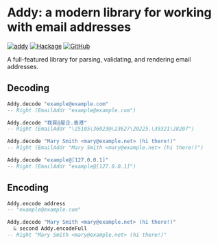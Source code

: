 Addy: a modern library for working with email addresses
=======================================================

[![addy](https://circleci.com/gh/pjones/addy.svg?style=shield)](https://app.circleci.com/github/pjones/addy/pipelines)
[![Hackage](https://img.shields.io/hackage/v/addy?logo=haskell)](https://hackage.haskell.org/package/addy)
[![GitHub](https://img.shields.io/github/license/pjones/addy)](https://github.com/pjones/addy/blob/master/LICENSE)

A full-featured library for parsing, validating, and rendering email
addresses.

Decoding
--------

```haskell
Addy.decode "example@example.com"
-- Right (EmailAddr "example@example.com")

Addy.decode "我買@屋企.香港"
-- Right (EmailAddr "\25105\36023@\23627\20225.\39321\28207")

Addy.decode "Mary Smith <mary@example.net> (hi there!)"
-- Right (EmailAddr "Mary Smith <mary@example.net> (hi there!)")

Addy.decode "example@[127.0.0.1]"
-- Right (EmailAddr "example@[127.0.0.1]")
```

Encoding
--------

```haskell
Addy.encode address
-- "example@example.com"

Addy.decode "Mary Smith <mary@example.net> (hi there!)"
  & second Addy.encodeFull
-- Right "Mary Smith <mary@example.net> (hi there!)"
```
